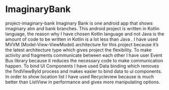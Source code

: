# ImaginaryBank
project-imaginary-bank
Imaginary Bank is one android app that shows imaginary atm and bank branches. 
This android project is written in Kotlin language, the reason why I have chosen Kotlin language and not 
Java  is the amount of code to be written in Kotlin is a lot less than Java .
I have used MVVM (Model-View-ViewModel) architecture for this project because it’s the latest architecture type which gives 
 project the flexibility.
 To make activity and fragments communicate between each other I have user Event Bus library because it reduces the necessary code to make communication happen. 
To bind UI Components I have used Data binding which removes the findViewById process and makes easier to bind data to ui components. 
In order to show location list I have used Recycleview because is much better than ListView in performance and gives 
more manipulating options.
